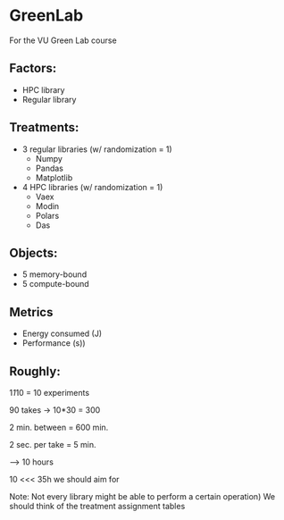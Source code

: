 # GreenLab
For the VU Green Lab course

## Factors:
- HPC library
- Regular library
## Treatments:
- 3 regular libraries (w/ randomization = 1)
  - Numpy
  - Pandas
  - Matplotlib
- 4 HPC libraries (w/ randomization = 1)
  - Vaex
  - Modin
  - Polars
  - Das
## Objects:
  - 5 memory-bound
  - 5 compute-bound
## Metrics
- Energy consumed (J)
- Performance (s))

## Roughly:
1*1*10 = 10 experiments

90 takes -> 10*30 = 300

2 min. between = 600 min.

2 sec. per take = 5 min.

—> 10 hours

10 <<< 35h we should aim for

Note: Not every library might be able to perform a certain operation) We should think of the treatment assignment tables

